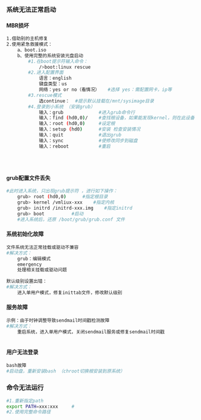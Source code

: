 ### 系统无法正常启动

#### MBR损坏

```sh
1.借助别的主机修复
2.使用紧急救援模式：
	a、boot.iso
	b、使用完整的系统安装光盘启动
		#1.在boot提示符输入命令：
			/>boot:linux rescue
		#2.进入配置界面
			语言：english
			键盘类型：us
			网络：yes or no（看情况）	#选择 yes：需配置网卡，ip等
		#3.rescue模式
			选continue：	#提示默认挂载在/mnt/sysimage目录
		#4.登录到小系统 （安装grub）
			输入：grub				#进入grub命令行
			输入：find (hd0,0)/	#查找根设备，如果能发现kernel，则在此设备
			输入：root (hd0,0)		#设定根
			输入：setup (hd0)		#安装 检查安装情况
			输入：quit				#退出grub
			输入：sync				#使修改同步到磁盘
			输入：reboot			#重启
			
			
				
```

#### grub配置文件丢失

```sh
#此时进入系统，只出现grub提示符 ，进行如下操作：
	grub> root (hd0,0)		#指定根目录
	grub> kernel /vmliux-xxx 	#指定内核
	grub> initrd /initrd-xxx.img	#指定initrd
	grub> boot			#启动
	#进入系统后，还原 /boot/grub/grub.conf 文件

```

#### 系统初始化故障

```sh
文件系统无法正常挂载或驱动不兼容
#解决方式：
	grub：编辑模式
	emergency
	处理相关挂载或驱动问题
	
默认级别设置出错：
#解决方式：
	进入单用户模式，修复inittab文件，修改默认级别
```

#### 服务故障

```sh
示例：由于时钟调整导致sendmail时间戳检测故障
#解决方式：
	重启系统，进入单用户模式，关闭sendmail服务或修复sendmail时间戳
	


```

#### 用户无法登录

```sh
bash故障
#启动盘，重新安装bash （chroot切换根安装到原系统）
```



### 命令无法运行

```sh
#1.重新指定path
export PATH=xxx:xxx		#
#2.使用完整命令路径
```

